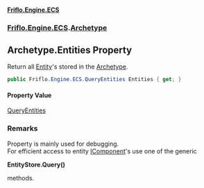 #### [Friflo.Engine.ECS](index.md 'index')
### [Friflo.Engine.ECS](Friflo.Engine.ECS.md 'Friflo.Engine.ECS').[Archetype](Archetype.md 'Friflo.Engine.ECS.Archetype')

## Archetype.Entities Property

Return all [Entity](Entity.md 'Friflo.Engine.ECS.Entity')'s stored in the [Archetype](Archetype.md 'Friflo.Engine.ECS.Archetype').

```csharp
public Friflo.Engine.ECS.QueryEntities Entities { get; }
```

#### Property Value
[QueryEntities](QueryEntities.md 'Friflo.Engine.ECS.QueryEntities')

### Remarks
Property is mainly used for debugging.<br/>
            For efficient access to entity [IComponent](IComponent.md 'Friflo.Engine.ECS.IComponent')'s use one of the generic <b>
  <c>EntityStore.Query()</c>
</b> methods.